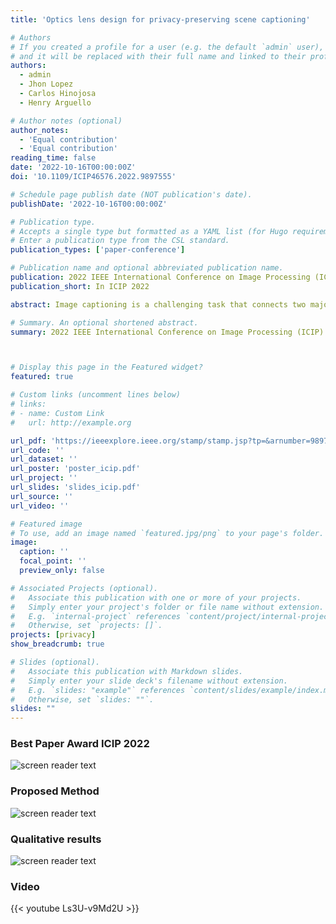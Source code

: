 ```yaml
---
title: 'Optics lens design for privacy-preserving scene captioning'

# Authors
# If you created a profile for a user (e.g. the default `admin` user), write the username (folder name) here
# and it will be replaced with their full name and linked to their profile.
authors:
  - admin
  - Jhon Lopez
  - Carlos Hinojosa
  - Henry Arguello

# Author notes (optional)
author_notes:
  - 'Equal contribution'
  - 'Equal contribution'
reading_time: false
date: '2022-10-16T00:00:00Z'
doi: '10.1109/ICIP46576.2022.9897555'

# Schedule page publish date (NOT publication's date).
publishDate: '2022-10-16T00:00:00Z'

# Publication type.
# Accepts a single type but formatted as a YAML list (for Hugo requirements).
# Enter a publication type from the CSL standard.
publication_types: ['paper-conference']

# Publication name and optional abbreviated publication name.
publication: 2022 IEEE International Conference on Image Processing (ICIP)
publication_short: In ICIP 2022

abstract: Image captioning is a challenging task that connects two major artificial intelligence fields, computer vision and natural language processing. Image captioning models use traditional images to generate a natural language description of the scene. However, the scene could contain private information that we want to hide but still generate the captions. Inspired by the trend of jointly designing optics and algorithms, this paper addresses the problem of privacy-preserving scene captioning. Our approach promotes privacy preservation, by hiding the faces in the images, during the acquisition process with a designed refractive camera lens while extracting useful features to perform image captioning. The refractive lens and an image captioning deep network architecture are optimized end-to-end to generate descriptions directly from the blurred images. Simulations show that our privacy-preserving approach degrades private visual attributes (e.g., face detection fails with our distorted images) while achieving comparable captioning performance with traditional non-private methods on the COCO dataset.

# Summary. An optional shortened abstract.
summary: 2022 IEEE International Conference on Image Processing (ICIP)



# Display this page in the Featured widget?
featured: true

# Custom links (uncomment lines below)
# links:
# - name: Custom Link
#   url: http://example.org

url_pdf: 'https://ieeexplore.ieee.org/stamp/stamp.jsp?tp=&arnumber=9897555'
url_code: ''
url_dataset: ''
url_poster: 'poster_icip.pdf'
url_project: ''
url_slides: 'slides_icip.pdf'
url_source: ''
url_video: ''

# Featured image
# To use, add an image named `featured.jpg/png` to your page's folder.
image:
  caption: ''
  focal_point: ''
  preview_only: false

# Associated Projects (optional).
#   Associate this publication with one or more of your projects.
#   Simply enter your project's folder or file name without extension.
#   E.g. `internal-project` references `content/project/internal-project/index.md`.
#   Otherwise, set `projects: []`.
projects: [privacy]
show_breadcrumb: true

# Slides (optional).
#   Associate this publication with Markdown slides.
#   Simply enter your slide deck's filename without extension.
#   E.g. `slides: "example"` references `content/slides/example/index.md`.
#   Otherwise, set `slides: ""`.
slides: ""
---
```


### Best Paper Award ICIP 2022
![screen reader text](/icip2022/image.png )

### Proposed Method 
![screen reader text](/icip2022/model-1.png "Proposed end-to-end (2PSC) model. The optical encoder consists of a camera with a refractive lens. The decoder consists of convolutional feature extraction and an LSTM with attention, which generates a description from the privacy image")

### Qualitative results
![screen reader text](/icip2022/Captions-1.png "Qualitative results on the COCO dataset test set. Under each privacy image, we show the caption obtained by each model, and under the original image, we show the ground truth caption. We compute the PSNR between the original and distorted images for each approach")

### Video
{{< youtube Ls3U-v9Md2U >}}
